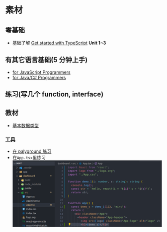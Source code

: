# 素材

## 零基础

- 基础了解 [Get started with TypeScript](https://learn.microsoft.com/en-us/training/modules/typescript-get-started/1-introduction) **Unit 1~3**

## 有其它语言基础(5 分钟上手)

- [for JavaScript Programmers
  ](https://www.typescriptlang.org/docs/handbook/typescript-in-5-minutes.html)
- [for Java/C# Programmers](https://www.typescriptlang.org/docs/handbook/typescript-in-5-minutes-oop.html)

## 练习(写几个 function, interface)

## 教材

- [基本数据类型](https://www.typescriptlang.org/docs/handbook/2/everyday-types.html)

### 工具

- [在 palyground 练习](https://www.typescriptlang.org/play)
- 在`App.tsx`里练习
  ![app.png](app.png)
